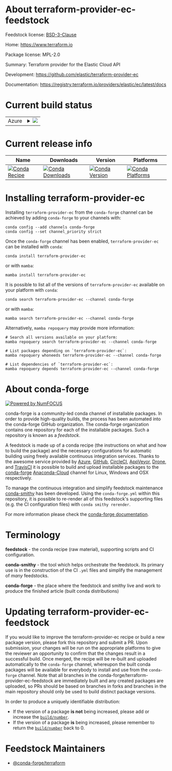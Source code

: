 About terraform-provider-ec-feedstock
=====================================

Feedstock license: [BSD-3-Clause](https://github.com/conda-forge/terraform-provider-ec-feedstock/blob/main/LICENSE.txt)

Home: https://www.terraform.io

Package license: MPL-2.0

Summary: Terraform provider for the Elastic Cloud API

Development: https://github.com/elastic/terraform-provider-ec

Documentation: https://registry.terraform.io/providers/elastic/ec/latest/docs

Current build status
====================


<table>
    
  <tr>
    <td>Azure</td>
    <td>
      <details>
        <summary>
          <a href="https://dev.azure.com/conda-forge/feedstock-builds/_build/latest?definitionId=12675&branchName=main">
            <img src="https://dev.azure.com/conda-forge/feedstock-builds/_apis/build/status/terraform-provider-ec-feedstock?branchName=main">
          </a>
        </summary>
        <table>
          <thead><tr><th>Variant</th><th>Status</th></tr></thead>
          <tbody><tr>
              <td>linux_64</td>
              <td>
                <a href="https://dev.azure.com/conda-forge/feedstock-builds/_build/latest?definitionId=12675&branchName=main">
                  <img src="https://dev.azure.com/conda-forge/feedstock-builds/_apis/build/status/terraform-provider-ec-feedstock?branchName=main&jobName=linux&configuration=linux%20linux_64_" alt="variant">
                </a>
              </td>
            </tr><tr>
              <td>osx_64</td>
              <td>
                <a href="https://dev.azure.com/conda-forge/feedstock-builds/_build/latest?definitionId=12675&branchName=main">
                  <img src="https://dev.azure.com/conda-forge/feedstock-builds/_apis/build/status/terraform-provider-ec-feedstock?branchName=main&jobName=osx&configuration=osx%20osx_64_" alt="variant">
                </a>
              </td>
            </tr><tr>
              <td>win_64</td>
              <td>
                <a href="https://dev.azure.com/conda-forge/feedstock-builds/_build/latest?definitionId=12675&branchName=main">
                  <img src="https://dev.azure.com/conda-forge/feedstock-builds/_apis/build/status/terraform-provider-ec-feedstock?branchName=main&jobName=win&configuration=win%20win_64_" alt="variant">
                </a>
              </td>
            </tr>
          </tbody>
        </table>
      </details>
    </td>
  </tr>
</table>

Current release info
====================

| Name | Downloads | Version | Platforms |
| --- | --- | --- | --- |
| [![Conda Recipe](https://img.shields.io/badge/recipe-terraform--provider--ec-green.svg)](https://anaconda.org/conda-forge/terraform-provider-ec) | [![Conda Downloads](https://img.shields.io/conda/dn/conda-forge/terraform-provider-ec.svg)](https://anaconda.org/conda-forge/terraform-provider-ec) | [![Conda Version](https://img.shields.io/conda/vn/conda-forge/terraform-provider-ec.svg)](https://anaconda.org/conda-forge/terraform-provider-ec) | [![Conda Platforms](https://img.shields.io/conda/pn/conda-forge/terraform-provider-ec.svg)](https://anaconda.org/conda-forge/terraform-provider-ec) |

Installing terraform-provider-ec
================================

Installing `terraform-provider-ec` from the `conda-forge` channel can be achieved by adding `conda-forge` to your channels with:

```
conda config --add channels conda-forge
conda config --set channel_priority strict
```

Once the `conda-forge` channel has been enabled, `terraform-provider-ec` can be installed with `conda`:

```
conda install terraform-provider-ec
```

or with `mamba`:

```
mamba install terraform-provider-ec
```

It is possible to list all of the versions of `terraform-provider-ec` available on your platform with `conda`:

```
conda search terraform-provider-ec --channel conda-forge
```

or with `mamba`:

```
mamba search terraform-provider-ec --channel conda-forge
```

Alternatively, `mamba repoquery` may provide more information:

```
# Search all versions available on your platform:
mamba repoquery search terraform-provider-ec --channel conda-forge

# List packages depending on `terraform-provider-ec`:
mamba repoquery whoneeds terraform-provider-ec --channel conda-forge

# List dependencies of `terraform-provider-ec`:
mamba repoquery depends terraform-provider-ec --channel conda-forge
```


About conda-forge
=================

[![Powered by
NumFOCUS](https://img.shields.io/badge/powered%20by-NumFOCUS-orange.svg?style=flat&colorA=E1523D&colorB=007D8A)](https://numfocus.org)

conda-forge is a community-led conda channel of installable packages.
In order to provide high-quality builds, the process has been automated into the
conda-forge GitHub organization. The conda-forge organization contains one repository
for each of the installable packages. Such a repository is known as a *feedstock*.

A feedstock is made up of a conda recipe (the instructions on what and how to build
the package) and the necessary configurations for automatic building using freely
available continuous integration services. Thanks to the awesome service provided by
[Azure](https://azure.microsoft.com/en-us/services/devops/), [GitHub](https://github.com/),
[CircleCI](https://circleci.com/), [AppVeyor](https://www.appveyor.com/),
[Drone](https://cloud.drone.io/welcome), and [TravisCI](https://travis-ci.com/)
it is possible to build and upload installable packages to the
[conda-forge](https://anaconda.org/conda-forge) [Anaconda-Cloud](https://anaconda.org/)
channel for Linux, Windows and OSX respectively.

To manage the continuous integration and simplify feedstock maintenance
[conda-smithy](https://github.com/conda-forge/conda-smithy) has been developed.
Using the ``conda-forge.yml`` within this repository, it is possible to re-render all of
this feedstock's supporting files (e.g. the CI configuration files) with ``conda smithy rerender``.

For more information please check the [conda-forge documentation](https://conda-forge.org/docs/).

Terminology
===========

**feedstock** - the conda recipe (raw material), supporting scripts and CI configuration.

**conda-smithy** - the tool which helps orchestrate the feedstock.
                   Its primary use is in the construction of the CI ``.yml`` files
                   and simplify the management of *many* feedstocks.

**conda-forge** - the place where the feedstock and smithy live and work to
                  produce the finished article (built conda distributions)


Updating terraform-provider-ec-feedstock
========================================

If you would like to improve the terraform-provider-ec recipe or build a new
package version, please fork this repository and submit a PR. Upon submission,
your changes will be run on the appropriate platforms to give the reviewer an
opportunity to confirm that the changes result in a successful build. Once
merged, the recipe will be re-built and uploaded automatically to the
`conda-forge` channel, whereupon the built conda packages will be available for
everybody to install and use from the `conda-forge` channel.
Note that all branches in the conda-forge/terraform-provider-ec-feedstock are
immediately built and any created packages are uploaded, so PRs should be based
on branches in forks and branches in the main repository should only be used to
build distinct package versions.

In order to produce a uniquely identifiable distribution:
 * If the version of a package **is not** being increased, please add or increase
   the [``build/number``](https://docs.conda.io/projects/conda-build/en/latest/resources/define-metadata.html#build-number-and-string).
 * If the version of a package **is** being increased, please remember to return
   the [``build/number``](https://docs.conda.io/projects/conda-build/en/latest/resources/define-metadata.html#build-number-and-string)
   back to 0.

Feedstock Maintainers
=====================

* [@conda-forge/terraform](https://github.com/conda-forge/terraform/)

